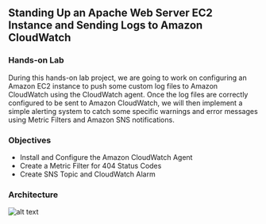 ## Standing Up an Apache Web Server EC2 Instance and Sending Logs to Amazon CloudWatch

### Hands-on Lab

During this hands-on lab project, we are going to work on configuring an Amazon EC2 instance to push some custom log files to Amazon CloudWatch using the CloudWatch agent. Once the log files are correctly configured to be sent to Amazon CloudWatch, we will then implement a simple alerting system to catch some specific warnings and error messages using Metric Filters and Amazon SNS notifications.

### Objectives

- Install and Configure the Amazon CloudWatch Agent
- Create a Metric Filter for 404 Status Codes
- Create SNS Topic and CloudWatch Alarm

### Architecture
![alt text](https://github.com/TristanLinoD/AWS/blob/main/CloudTrailAndEventBridgeAlertConsoleSign-Ins/Architectures/StandingUpAnApacheWebServer.png)
